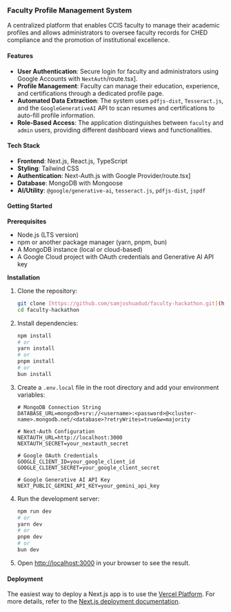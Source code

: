 ### Faculty Profile Management System

A centralized platform that enables CCIS faculty to manage their academic profiles and allows administrators to oversee faculty records for CHED compliance and the promotion of institutional excellence.

#### Features
* **User Authentication**: Secure login for faculty and administrators using Google Accounts with `NextAuth`/route.tsx].
* **Profile Management**: Faculty can manage their education, experience, and certifications through a dedicated profile page.
* **Automated Data Extraction**: The system uses `pdfjs-dist`, `Tesseract.js`, and the `GoogleGenerativeAI` API to scan resumes and certifications to auto-fill profile information.
* **Role-Based Access**: The application distinguishes between `faculty` and `admin` users, providing different dashboard views and functionalities.

#### Tech Stack
* **Frontend**: Next.js, React.js, TypeScript
* **Styling**: Tailwind CSS
* **Authentication**: Next-Auth.js with Google Provider/route.tsx]
* **Database**: MongoDB with Mongoose
* **AI/Utility**: `@google/generative-ai`, `tesseract.js`, `pdfjs-dist`, `jspdf`

#### Getting Started

**Prerequisites**
* Node.js (LTS version)
* npm or another package manager (yarn, pnpm, bun)
* A MongoDB instance (local or cloud-based)
* A Google Cloud project with OAuth credentials and Generative AI API key

**Installation**
1.  Clone the repository:
    ```bash
    git clone [https://github.com/samjoshuadud/faculty-hackathon.git](https://github.com/samjoshuadud/faculty-hackathon.git)
    cd faculty-hackathon
    ```
2.  Install dependencies:
    ```bash
    npm install
    # or
    yarn install
    # or
    pnpm install
    # or
    bun install
    ```
3.  Create a `.env.local` file in the root directory and add your environment variables:
    ```
    # MongoDB Connection String
    DATABASE_URL=mongodb+srv://<username>:<password>@<cluster-name>.mongodb.net/<database>?retryWrites=true&w=majority
    
    # Next-Auth Configuration
    NEXTAUTH_URL=http://localhost:3000
    NEXTAUTH_SECRET=your_nextauth_secret
    
    # Google OAuth Credentials
    GOOGLE_CLIENT_ID=your_google_client_id
    GOOGLE_CLIENT_SECRET=your_google_client_secret
    
    # Google Generative AI API Key
    NEXT_PUBLIC_GEMINI_API_KEY=your_gemini_api_key
    ```
4.  Run the development server:
    ```bash
    npm run dev
    # or
    yarn dev
    # or
    pnpm dev
    # or
    bun dev
    ```
5.  Open [http://localhost:3000](http://localhost:3000) in your browser to see the result.

#### Deployment
The easiest way to deploy a Next.js app is to use the [Vercel Platform](https://vercel.com/new?utm_medium=default-template&filter=next.js&utm_source=create-next-app&utm_campaign=create-next-app-readme). For more details, refer to the [Next.js deployment documentation](https://nextjs.org/docs/app/building-your-application/deploying).

